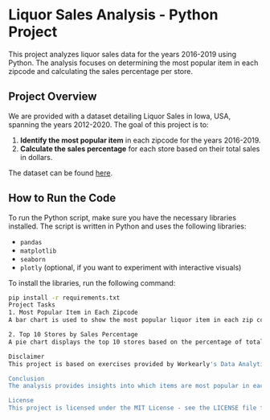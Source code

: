 # Liquor Sales Analysis - Python Project

This project analyzes liquor sales data for the years 2016-2019 using Python. The analysis focuses on determining the most popular item in each zipcode and calculating the sales percentage per store.

## Project Overview

We are provided with a dataset detailing Liquor Sales in Iowa, USA, spanning the years 2012-2020. The goal of this project is to:

1. **Identify the most popular item** in each zipcode for the years 2016-2019.
2. **Calculate the sales percentage** for each store based on their total sales in dollars.

The dataset can be found [here](https://storage.googleapis.com/courses_data/Assignment%20CSV/finance_liquor_sales.csv).

## How to Run the Code

To run the Python script, make sure you have the necessary libraries installed. The script is written in Python and uses the following libraries:

- `pandas`
- `matplotlib`
- `seaborn`
- `plotly` (optional, if you want to experiment with interactive visuals)

To install the libraries, run the following command:

```bash
pip install -r requirements.txt
Project Tasks
1. Most Popular Item in Each Zipcode
A bar chart is used to show the most popular liquor item in each zip code based on the total number of bottles sold during the period 2016-2019. The x-axis represents the zip code, and the y-axis represents the number of bottles sold. The chart helps to visualize the most popular items per geographic region.

2. Top 10 Stores by Sales Percentage
A pie chart displays the top 10 stores based on the percentage of total sales from 2016 to 2019. The chart represents the proportion of total sales each store contributes during this period.

Disclaimer
This project is based on exercises provided by Workearly's Data Analytics Bootcamp. The goal of this exercise is to demonstrate data analysis and visualization skills using Python.

Conclusion
The analysis provides insights into which items are most popular in each zipcode and the sales performance of each store. The visualizations allow for easy understanding of the trends and insights derived from the data.

License
This project is licensed under the MIT License - see the LICENSE file for details.
